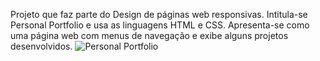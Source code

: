 Projeto que faz parte do Design de páginas web responsivas. Intitula-se Personal Portfolio e usa as linguagens HTML e CSS.
Apresenta-se como uma página web com menus de navegação e exibe alguns projetos desenvolvidos.
![Personal Portfolio](https://github.com/nuno1alves/portfolio-websites/blob/bbcbec883d92a86f7f44bfbba27e163683144a21/Personal%20Portfolio/personal_portfolio_preview.png)
